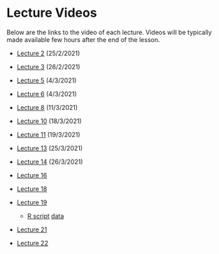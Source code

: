 # Lecture Videos

Below are the links to the video of each lecture. Videos will be typically made available few hours after the end of the lesson.

- [Lecture 2](https://unipiit.sharepoint.com/sites/a__td_47260/Shared%20Documents/General/Lecture%20Videos/Lecture02_02252021.mp4) (25/2/2021)

- [Lecture 3](https://unipiit.sharepoint.com/sites/a__td_47260/Shared%20Documents/General/Lecture%20Videos/Lecture3_02262021.mp4) (26/2/2021)

- [Lecture 5](https://unipiit.sharepoint.com/sites/a__td_47260/Shared%20Documents/General/Lecture%20Videos/Lecture05_03042021.mp4) (4/3/2021)

- [Lecture 6](https://unipiit.sharepoint.com/sites/a__td_47260/Shared%20Documents/General/Lecture%20Videos/Lecture06_03052021.mp4) (4/3/2021)

- [Lecture 8](https://unipiit.sharepoint.com/sites/a__td_47260/Shared%20Documents/General/Lecture%20Videos/Lecture08_03112021.mp4) (11/3/2021)

- [Lecture 10](https://unipiit.sharepoint.com/sites/a__td_47260/Shared%20Documents/General/Lecture%20Videos/Lecture10_18032021.mp4) (18/3/2021)

- [Lecture 11](https://unipiit.sharepoint.com/sites/a__td_47260/Shared%20Documents/General/Lecture%20Videos/Lecture11_03192021.mp4) (19/3/2021)


- [Lecture 13](https://unipiit.sharepoint.com/sites/a__td_47260/Shared%20Documents/General/Lecture%20Videos/Lecture13-25032021.mp4) (25/3/2021)

- [Lecture 14](https://unipiit.sharepoint.com/sites/a__td_47260/Shared%20Documents/General/Lecture%20Videos/Lecture14-26032021.mp4) (26/3/2021)

- [Lecture 16](https://unipiit.sharepoint.com/sites/a__td_47260/Shared%20Documents/General/Lecture%20Videos/Lecture16-01042021.mp4)

- [Lecture 18](https://unipiit.sharepoint.com/sites/a__td_47260/Shared%20Documents/General/Lecture%20Videos/Lecture18-04152021.mp4)

- [Lecture 19](https://unipiit.sharepoint.com/sites/a__td_47260/Shared%20Documents/General/Lecture%20Videos/Lecture19-16042021.mp4)

  - [R script](https://unipiit.sharepoint.com/sites/a__td_47260/Shared%20Documents/General/Notes/dipendenti.R) [data]()

- [Lecture 21](https://unipiit.sharepoint.com/sites/a__td_47260/Shared%20Documents/General/Lecture%20Videos/Lecture21-22042021.mp)

- [Lecture 22](https://unipiit.sharepoint.com/sites/a__td_47260/Shared%20Documents/General/Lecture%20Videos/Lecture22-23042021.mp4)
